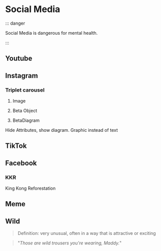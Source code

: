 # Social Media

::: danger

Social Media is dangerous for mental health.

:::

## Youtube

## Instagram

### Triplet carousel

1. Image

2. Beta Object

3. BetaDiagram

Hide Attributes, show diagram. Graphic instead of text

## TikTok

## Facebook

### KKR

King Kong Reforestation

## Meme

## Wild

>Definition: very unusual, often in a way that is attractive or exciting

>"*Those are wild trousers you're wearing, Maddy.*"
